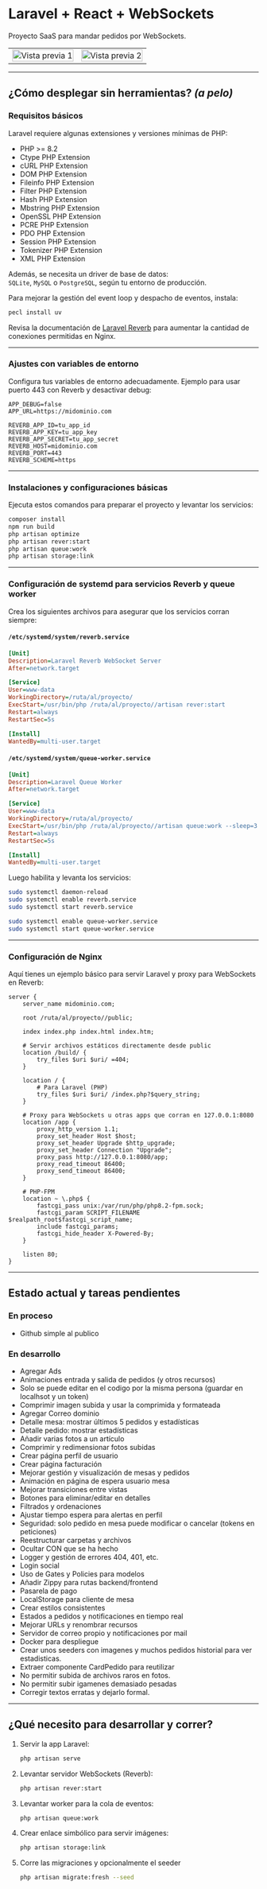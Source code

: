 # Laravel + React + WebSockets

Proyecto SaaS para mandar pedidos por WebSockets.

<table>
  <tr>
    <td><img src="preview1.png" width="100%" alt="Vista previa 1"/></td>
    <td><img src="preview2.png" width="100%" alt="Vista previa 2"/></td>
  </tr>
</table>

---

## ¿Cómo desplegar sin herramientas? *(a pelo)*

### Requisitos básicos

Laravel requiere algunas extensiones y versiones mínimas de PHP:

- PHP >= 8.2
- Ctype PHP Extension
- cURL PHP Extension
- DOM PHP Extension
- Fileinfo PHP Extension
- Filter PHP Extension
- Hash PHP Extension
- Mbstring PHP Extension
- OpenSSL PHP Extension
- PCRE PHP Extension
- PDO PHP Extension
- Session PHP Extension
- Tokenizer PHP Extension
- XML PHP Extension

Además, se necesita un driver de base de datos:  
`SQLite`, `MySQL` o `PostgreSQL`, según tu entorno de producción.

Para mejorar la gestión del event loop y despacho de eventos, instala:  
```bash
pecl install uv
```

Revisa la documentación de [Laravel Reverb](https://laravel-reverb.com) para aumentar la cantidad de conexiones permitidas en Nginx.

---

### Ajustes con variables de entorno

Configura tus variables de entorno adecuadamente. Ejemplo para usar puerto 443 con Reverb y desactivar debug:

```env
APP_DEBUG=false
APP_URL=https://midominio.com

REVERB_APP_ID=tu_app_id
REVERB_APP_KEY=tu_app_key
REVERB_APP_SECRET=tu_app_secret
REVERB_HOST=midominio.com
REVERB_PORT=443
REVERB_SCHEME=https
```

---

### Instalaciones y configuraciones básicas

Ejecuta estos comandos para preparar el proyecto y levantar los servicios:

```bash
composer install
npm run build
php artisan optimize
php artisan rever:start
php artisan queue:work
php artisan storage:link
```

---

### Configuración de systemd para servicios Reverb y queue worker

Crea los siguientes archivos para asegurar que los servicios corran siempre:

#### `/etc/systemd/system/reverb.service`

```ini
[Unit]
Description=Laravel Reverb WebSocket Server
After=network.target

[Service]
User=www-data
WorkingDirectory=/ruta/al/proyecto/
ExecStart=/usr/bin/php /ruta/al/proyecto//artisan rever:start
Restart=always
RestartSec=5s

[Install]
WantedBy=multi-user.target
```

#### `/etc/systemd/system/queue-worker.service`

```ini
[Unit]
Description=Laravel Queue Worker
After=network.target

[Service]
User=www-data
WorkingDirectory=/ruta/al/proyecto/
ExecStart=/usr/bin/php /ruta/al/proyecto//artisan queue:work --sleep=3 --tries=3
Restart=always
RestartSec=5s

[Install]
WantedBy=multi-user.target
```

Luego habilita y levanta los servicios:

```bash
sudo systemctl daemon-reload
sudo systemctl enable reverb.service
sudo systemctl start reverb.service

sudo systemctl enable queue-worker.service
sudo systemctl start queue-worker.service
```

---

### Configuración de Nginx

Aquí tienes un ejemplo básico para servir Laravel y proxy para WebSockets en Reverb:

```nginx
server {
    server_name midominio.com;

    root /ruta/al/proyecto//public;

    index index.php index.html index.htm;

    # Servir archivos estáticos directamente desde public
    location /build/ {
        try_files $uri $uri/ =404;
    }

    location / {
        # Para Laravel (PHP)
        try_files $uri $uri/ /index.php?$query_string;
    }

    # Proxy para WebSockets u otras apps que corran en 127.0.0.1:8080
    location /app {
        proxy_http_version 1.1;
        proxy_set_header Host $host;
        proxy_set_header Upgrade $http_upgrade;
        proxy_set_header Connection "Upgrade";
        proxy_pass http://127.0.0.1:8080/app;
        proxy_read_timeout 86400;
        proxy_send_timeout 86400;
    }

    # PHP-FPM
    location ~ \.php$ {
        fastcgi_pass unix:/var/run/php/php8.2-fpm.sock;
        fastcgi_param SCRIPT_FILENAME $realpath_root$fastcgi_script_name;
        include fastcgi_params;
        fastcgi_hide_header X-Powered-By;
    }

    listen 80;
}
```

---

## Estado actual y tareas pendientes

### En proceso
- Github simple al publico

### En desarrollo

- Agregar Ads
- Animaciones entrada y salida de pedidos (y otros recursos)
- Solo se puede editar en el codigo por la misma persona (guardar en localhsot y un token)
- Comprimir imagen subida y usar la comprimida y formateada
- Agregar Correo dominio
- Detalle mesa: mostrar últimos 5 pedidos y estadísticas  
- Detalle pedido: mostrar estadísticas  
- Añadir varias fotos a un artículo  
- Comprimir y redimensionar fotos subidas  
- Crear página perfil de usuario  
- Crear página facturación  
- Mejorar gestión y visualización de mesas y pedidos  
- Animación en página de espera usuario mesa  
- Mejorar transiciones entre vistas  
- Botones para eliminar/editar en detalles  
- Filtrados y ordenaciones  
- Ajustar tiempo espera para alertas en perfil  
- Seguridad: solo pedido en mesa puede modificar o cancelar (tokens en peticiones)  
- Reestructurar carpetas y archivos  
- Ocultar CON que se ha hecho
- Logger y gestión de errores 404, 401, etc.  
- Login social  
- Uso de Gates y Policies para modelos  
- Añadir Zippy para rutas backend/frontend  
- Pasarela de pago  
- LocalStorage para cliente de mesa  
- Crear estilos consistentes  
- Estados a pedidos y notificaciones en tiempo real  
- Mejorar URLs y renombrar recursos  
- Servidor de correo propio y notificaciones por mail  
- Docker para despliegue
- Crear unos seeders con imagenes y muchos pedidos historial para ver estadisticas.
- Extraer componente CardPedido para reutilizar
- No permitir subida de archivos raros en fotos.
- No permitir subir igamenes demasiado pesadas
- Corregir textos erratas y dejarlo formal.


---

## ¿Qué necesito para desarrollar y correr?

1. Servir la app Laravel:  
   ```bash
   php artisan serve
   ```
2. Levantar servidor WebSockets (Reverb):  
   ```bash
   php artisan rever:start
   ```
3. Levantar worker para la cola de eventos:  
   ```bash
   php artisan queue:work
   ```
4. Crear enlace simbólico para servir imágenes:  
   ```bash
   php artisan storage:link
   ```

5. Corre las migraciones y opcionalmente el seeder
   ```bash
   php artisan migrate:fresh --seed
   ```

